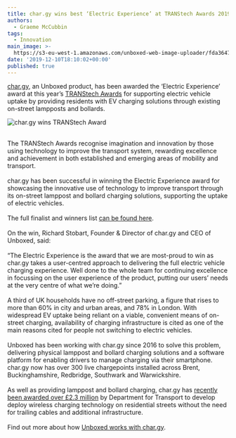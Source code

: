 ```yaml
---
title: char.gy wins best ‘Electric Experience’ at TRANStech Awards 2019
authors:
  - Graeme McCubbin
tags:
  - Innovation
main_image: >-
  https://s3-eu-west-1.amazonaws.com/unboxed-web-image-uploader/fda36470f02c0ee349ca715ed1b6767c.jpg
date: '2019-12-10T18:10:02+00:00'
published: true
---
```

[char.gy](https://char.gy/), an Unboxed product, has been awarded the ‘Electric Experience’ award at this year’s [TRANStech Awards](http://landor.co.uk/transtech/2020/home.php) for supporting electric vehicle uptake by providing residents with EV charging solutions through existing on-street lampposts and bollards.

![char.gy wins TRANStech Award](https://s3-eu-west-1.amazonaws.com/unboxed-web-image-uploader/fda36470f02c0ee349ca715ed1b6767c.jpg)

\
The TRANStech Awards recognise imagination and innovation by those using technology to improve the transport system, rewarding excellence and achievement in both established and emerging areas of mobility and transport.\
\
char.gy has been successful in winning the Electric Experience award for showcasing the innovative use of technology to improve transport through its on-street lamppost and bollard charging solutions, supporting the uptake of electric vehicles.\
\
The full finalist and winners list [can be found here](http://landor.co.uk/transtech/thewinners.php).\
\
On the win, Richard Stobart, Founder & Director of char.gy and CEO of Unboxed, said:\
\
“The Electric Experience is the award that we are most-proud to win as char.gy takes a user-centred approach to delivering the full electric vehicle charging experience. Well done to the whole team for continuing excellence in focussing on the user experience of the product, putting our users’ needs at the very centre of what we’re doing.”\
\
A third of UK households have no off-street parking, a figure that rises to more than 60% in city and urban areas, and 78% in London. With widespread EV uptake being reliant on a viable, convenient means of on-street charging, availability of charging infrastructure is cited as one of the main reasons cited for people not switching to electric vehicles.\
\
Unboxed has been working with char.gy since 2016 to solve this problem, delivering physical lamppost and bollard charging solutions and a software platform for enabling drivers to manage charging via their smartphone. char.gy now has over 300 live chargepoints installed across Brent, Buckinghamshire, Redbridge, Southwark and Warwickshire.\
\
As well as providing lamppost and bollard charging, char.gy has [recently been awarded over £2.3 million](https://www.gov.uk/government/news/solar-high-speed-and-wifi-charging-set-to-revolutionise-electric-transport) by Department for Transport to develop deploy wireless charging technology on residential streets without the need for trailing cables and additional infrastructure.\
\
Find out more about how [Unboxed works with char.gy](https://unboxed.co/product-stories/chargy/).

